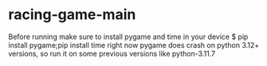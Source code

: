 # racing-game-main
Before running make sure to install pygame and time in your device
  $ pip install pygame;pip install time
right now pygame does crash on python 3.12+ versions, so run it on some previous versions like python-3.11.7
